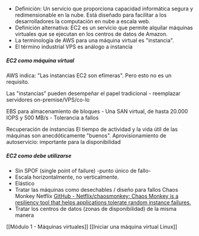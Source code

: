 - Definición: Un servicio que proporciona capacidad informática segura y redimensionable en la nube. Está diseñado para facilitar a los desarrolladores la computación en nube a escala web.
- Definición alternativa: EC2 es un servicio que permite alquilar máquinas virtuales que se ejecutan en los centros de datos de Amazon.
- La terminología de AWS para una máquina virtual es "instancia".
- El término industrial VPS es análogo a instancia

##### EC2 como máquina virtual

AWS indica: "Las instancias EC2 son efímeras". Pero esto no es un requisito. 

Las "instancias" pueden desempeñar el papel tradicional - reemplazar servidores on-premise/VPS/co-lo

EBS para almacenamiento de bloques
	- Una SAN virtual, de hasta 20.000 IOPS y 500 MB/s
	- Tolerancia a fallos
	
Recuperación de instancias
El tiempo de actividad y la vida útil de las máquinas son anecdóticamente "buenos".
Aprovisionamiento de autoservicio: importante para la disponibilidad

##### EC2 como debe utilizarse

- Sin SPOF  (single point of failure) -punto único de fallo-
- Escala horizontalmente, no verticalmente.
- Elástico
- Tratar las máquinas como desechables / diseño para fallos
	Chaos Monkey Netflix [GitHub - Netflix/chaosmonkey: Chaos Monkey is a resiliency tool that helps applications tolerate random instance failures.](https://github.com/Netflix/chaosmonkey)
- Tratar los centros de datos (zonas de disponibilidad) de la misma manera


[[Módulo 1 - Máquinas virtuales]]
[[Iniciar una máquina virtual Linux]]
